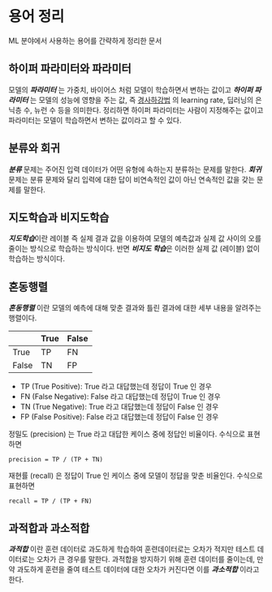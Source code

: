 # 용어 정리

ML 분야에서 사용하는 용어를 간략하게 정리한 문서

## 하이퍼 파라미터와 파라미터

모델의 ***파라미터*** 는 가중치, 바이어스 처럼 모델이 학습하면서 변하는 값이고 ***하이퍼 파라미터*** 는 모델의 성능에 영향을 주는 값, 
즉 [경사하강법](../_1_linear_regression/_0_note.md) 의 learning rate, 딥러닝의 은닉층 수, 뉴런 수 등을 의미한다. 정리하면 하이퍼 파라미터는 
사람이 지정해주는 값이고 파라미터는 모델이 학습하면서 변하는 값이라고 할 수 있다.

## 분류와 회귀

***분류*** 문제는 주어진 입력 데이터가 어떤 유형에 속하는지 분류하는 문제를 말한다.
***회귀*** 문제는 분류 문제와 달리 입력에 대한 답이 비연속적인 값이 아닌 연속적인 값을 갖는 문제를 말한다.

## 지도학습과 비지도학습

***지도학습***이란 레이블 즉 실제 결과 값을 이용하여 모델의 예측값과 실제 값 사이의 오를 줄이는 방식으로 학습하는 방식이다. 반면 ***비지도 학습***은 이러한 실제 값 (레이블) 없이
학습하는 방식이다.

## 혼동행렬

***혼동행렬*** 이란 모델의 예측에 대해 맞춘 결과와 틀린 결과에 대한 세부 내용을 알려주는 행렬이다.

|  | True | False |
| --- | --- | --- |
| True | TP | FN |
| False | TN | FP |

* TP (True Positive): True 라고 대답했는데 정답이 True 인 경우
* FN (False Negative): False 라고 대답했는데 정답이 True 인 경우
* TN (True Negative): True 라고 대답했는데 정답이 False 인 경우
* FP (False Positive): False 라고 대답했는데 정답이 False 인 경우

정밀도 (precision) 는 True 라고 대답한 케이스 중에 정답인 비율이다. 수식으로 표현하면 

```
precision = TP / (TP + TN)
```

재현률 (recall) 은 정답이 True 인 케이스 중에 모델이 정답을 맞춘 비율인다. 수식으로 표현하면

```
recall = TP / (TP + FN)
```


## 과적합과 과소적합

***과적합*** 이란 훈련 데이터로 과도하게 학습하여 훈련데이터로는 오차가 적지만 테스트 데이터로는 오차가 큰 경우를 말한다.
과적합을 방지하기 위해 훈련 데이터를 줄이는데, 만약 과도하게 훈련을 줄여 테스트 데이터에 대한 오차가 커진다면 이를 ***과소적합*** 이라고 한다.